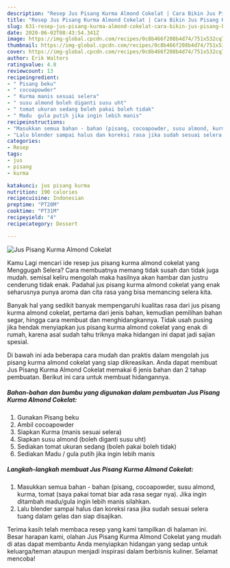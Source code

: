 ```yaml
---
description: "Resep Jus Pisang Kurma Almond Cokelat | Cara Bikin Jus Pisang Kurma Almond Cokelat Yang Sempurna"
title: "Resep Jus Pisang Kurma Almond Cokelat | Cara Bikin Jus Pisang Kurma Almond Cokelat Yang Sempurna"
slug: 631-resep-jus-pisang-kurma-almond-cokelat-cara-bikin-jus-pisang-kurma-almond-cokelat-yang-sempurna
date: 2020-06-02T08:43:54.341Z
image: https://img-global.cpcdn.com/recipes/0c8b466f208b4d74/751x532cq70/jus-pisang-kurma-almond-cokelat-foto-resep-utama.jpg
thumbnail: https://img-global.cpcdn.com/recipes/0c8b466f208b4d74/751x532cq70/jus-pisang-kurma-almond-cokelat-foto-resep-utama.jpg
cover: https://img-global.cpcdn.com/recipes/0c8b466f208b4d74/751x532cq70/jus-pisang-kurma-almond-cokelat-foto-resep-utama.jpg
author: Erik Walters
ratingvalue: 4.8
reviewcount: 13
recipeingredient:
- " Pisang beku"
- " cocoapowder"
- " Kurma manis sesuai selera"
- " susu almond boleh diganti susu uht"
- " tomat ukuran sedang boleh pakai boleh tidak"
- " Madu  gula putih jika ingin lebih manis"
recipeinstructions:
- "Masukkan semua bahan - bahan (pisang, cocoapowder, susu almond, kurma, tomat (saya pakai tomat biar ada rasa segar nya). Jika ingin ditambah madu/gula ingin lebih manis silahkan."
- "Lalu blender sampai halus dan koreksi rasa jika sudah sesuai selera tuang dalam gelas dan siap disajikan."
categories:
- Resep
tags:
- jus
- pisang
- kurma

katakunci: jus pisang kurma 
nutrition: 190 calories
recipecuisine: Indonesian
preptime: "PT20M"
cooktime: "PT31M"
recipeyield: "4"
recipecategory: Dessert

---
```



![Jus Pisang Kurma Almond Cokelat](https://img-global.cpcdn.com/recipes/0c8b466f208b4d74/751x532cq70/jus-pisang-kurma-almond-cokelat-foto-resep-utama.jpg)

Kamu Lagi mencari ide resep jus pisang kurma almond cokelat yang Menggugah Selera? Cara membuatnya memang tidak susah dan tidak juga mudah. semisal keliru mengolah maka hasilnya akan hambar dan justru cenderung tidak enak. Padahal jus pisang kurma almond cokelat yang enak seharusnya punya aroma dan cita rasa yang bisa memancing selera kita.

Banyak hal yang sedikit banyak mempengaruhi kualitas rasa dari jus pisang kurma almond cokelat, pertama dari jenis bahan, kemudian pemilihan bahan segar, hingga cara membuat dan menghidangkannya. Tidak usah pusing jika hendak menyiapkan jus pisang kurma almond cokelat yang enak di rumah, karena asal sudah tahu triknya maka hidangan ini dapat jadi sajian spesial.




Di bawah ini ada beberapa cara mudah dan praktis dalam mengolah jus pisang kurma almond cokelat yang siap dikreasikan. Anda dapat membuat Jus Pisang Kurma Almond Cokelat memakai 6 jenis bahan dan 2 tahap pembuatan. Berikut ini cara untuk membuat hidangannya.

<!--inarticleads1-->

##### Bahan-bahan dan bumbu yang digunakan dalam pembuatan Jus Pisang Kurma Almond Cokelat:

1. Gunakan  Pisang beku
1. Ambil  cocoapowder
1. Siapkan  Kurma (manis sesuai selera)
1. Siapkan  susu almond (boleh diganti susu uht)
1. Sediakan  tomat ukuran sedang (boleh pakai boleh tidak)
1. Sediakan  Madu / gula putih jika ingin lebih manis




<!--inarticleads2-->

##### Langkah-langkah membuat Jus Pisang Kurma Almond Cokelat:

1. Masukkan semua bahan - bahan (pisang, cocoapowder, susu almond, kurma, tomat (saya pakai tomat biar ada rasa segar nya). Jika ingin ditambah madu/gula ingin lebih manis silahkan.
1. Lalu blender sampai halus dan koreksi rasa jika sudah sesuai selera tuang dalam gelas dan siap disajikan.




Terima kasih telah membaca resep yang kami tampilkan di halaman ini. Besar harapan kami, olahan Jus Pisang Kurma Almond Cokelat yang mudah di atas dapat membantu Anda menyiapkan hidangan yang sedap untuk keluarga/teman ataupun menjadi inspirasi dalam berbisnis kuliner. Selamat mencoba!
